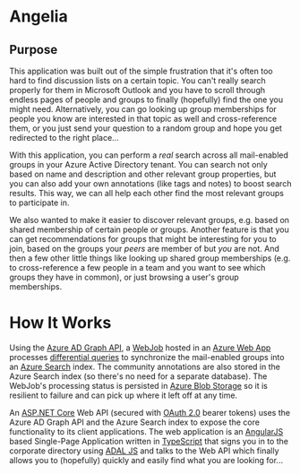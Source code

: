 # Angelia

## Purpose
This application was built out of the simple frustration that it's often too hard to find discussion lists on a certain topic.
You can't really search properly for them in Microsoft Outlook and you have to scroll through endless pages of people and groups to finally (hopefully) find the one you might need.
Alternatively, you can go looking up group memberships for people you know are interested in that topic as well and cross-reference them, or you just send your question to a random
group and hope you get redirected to the right place...

With this application, you can perform a _real_ search across all mail-enabled groups in your Azure Active Directory tenant. You can search not only based on name and description and
other relevant group properties, but you can also add your own annotations (like tags and notes) to boost search results. This way, we can all help each other find the most relevant
groups to participate in.

We also wanted to make it easier to discover relevant groups, e.g. based on shared membership of certain people or groups. Another feature is that you can get recommendations for groups
that might be interesting for you to join, based on the groups your _peers_ are member of but _you_ are not. And then a few other little things like looking up shared group memberships
(e.g. to cross-reference a few people in a team and you want to see which groups they have in common), or just browsing a user's group memberships. 

# How It Works
Using the [Azure AD Graph API](https://azure.microsoft.com/documentation/articles/active-directory-graph-api/),
a [WebJob](https://azure.microsoft.com/documentation/articles/web-sites-create-web-jobs/) hosted in an
[Azure Web App](https://azure.microsoft.com/services/app-service/web/) processes
[differential queries](https://msdn.microsoft.com/Library/Azure/Ad/Graph/howto/azure-ad-graph-api-differential-query) to synchronize the mail-enabled groups into an
[Azure Search](https://azure.microsoft.com/services/search/) index. The community annotations are also stored in the Azure Search index (so there's no need for a separate database).
The WebJob's processing status is persisted in [Azure Blob Storage](https://azure.microsoft.com/documentation/services/storage/) so it is resilient to failure and can pick up where it left off at any time.

An [ASP.NET Core](http://www.asp.net/core) Web API (secured with [OAuth 2.0](http://oauth.net/2/) bearer tokens) uses the Azure AD Graph API and the Azure Search index to expose
the core functionality to its client applications. The web application is an [AngularJS](https://angularjs.org/) based Single-Page Application written in
[TypeScript](https://www.typescriptlang.org/) that signs you in to the corporate directory using
[ADAL JS](https://github.com/AzureAD/azure-activedirectory-library-for-js) and talks to the Web API which finally allows you to (hopefully) quickly and easily find what you are looking for... 